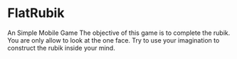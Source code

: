 # FlatRubik
An Simple Mobile Game
The objective of this game is to complete the rubik.
You are only allow to look at the one face. Try to use your imagination to construct the rubik inside your mind.
